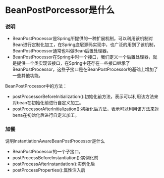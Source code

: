 # BeanPostPorcessor是什么

### 说明
- BeanPostProcessor是Spring所提供的一种扩展机制，可以利用该机制对Bean进行定制化加工，在Spring底层源码实现中，也广泛的用到了该机制，BeanPostProcessor通常也叫做Bean后置处理器。
- BeanPostProcessor在Spring中时一个接口，我们定义一个后置处理器，就是提供一个类实现该接口，在Spring中还存在一些接口继承了BeanPostProcessor，这些子接口是在BeanPostProcessor的基础上增加了一些其他功能。

BeanPostProcessor中的方法：
 - postProcessorBeforeInitialization():初始化前方法，表示可以利用该方法来对bean在初始化前进行自定义加工。
 - postProcessorAfterInitialization():初始化后方法，表示可以利用该方法来对bena在初始化后进行自定义加工。

### 加餐
说明InstantiationAwareBeanPostProcessor是什么
  - BeanPostProcessor的一个子接口，
  - postProcessBeforeInstantiation():实例化前
  - postProcessAfterInstantiation():实例化后 
  - postProcessProperties():属性注入后